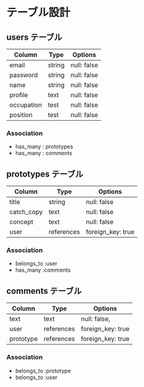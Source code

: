 # テーブル設計

## users テーブル

| Column     | Type   | Options     |
| ---------  | ------ | ----------- |
| email      | string | null: false |
| password   | string | null: false |
| name       | string | null: false |
| profile    | text   | null: false |
| occupation | test   | null: false |
| position   | test   | null: false |

### Association

- has_many : prototypes
- has_many : comments

## prototypes テーブル

| Column     | Type        | Options           |
| ---------- | ----------- | ----------------- |
| title      | string      | null: false       |
| catch_copy | text        | null: false       |
| concept    | text        | null: false       |
| user       | references  | foreign_key: true |

### Association

- belongs_to :user
- has_many :comments


## comments テーブル

| Column   | Type       | Options            |
| ------   | ---------- | ------------------ |
| text     | text       | null: false,       |
| user     | references | foreign_key: true  |
| prototype| references | foreign_key: true  |

### Association

- belongs_to :prototype
- belongs_to :user